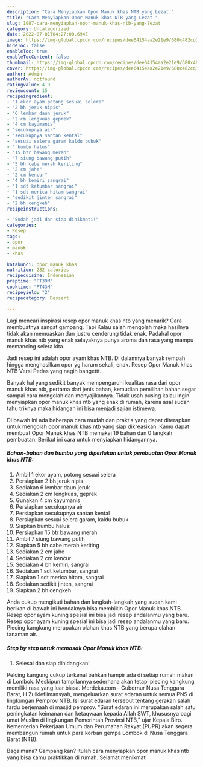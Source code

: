 ```yaml
---
description: "Cara Menyiapkan Opor Manuk khas NTB yang Lezat "
title: "Cara Menyiapkan Opor Manuk khas NTB yang Lezat "
slug: 1087-cara-menyiapkan-opor-manuk-khas-ntb-yang-lezat
category: Uncategorized
date: 2022-07-01T04:27:00.694Z
image: https://img-global.cpcdn.com/recipes/dee64154aa2e21e9/680x482cq70/opor-manuk-khas-ntb-foto-resep-utama.jpg
hideToc: false
enableToc: true
enableTocContent: false
thumbnail: https://img-global.cpcdn.com/recipes/dee64154aa2e21e9/680x482cq70/opor-manuk-khas-ntb-foto-resep-utama.jpg
cover: https://img-global.cpcdn.com/recipes/dee64154aa2e21e9/680x482cq70/opor-manuk-khas-ntb-foto-resep-utama.jpg
author: Admin
authorAv: notfound
ratingvalue: 4.9
reviewcount: 15
recipeingredient:
- "1 ekor ayam potong sesuai selera"
- "2 bh jeruk nipis"
- "6 lembar daun jeruk"
- "2 cm lengkuas geprek"
- "4 cm kayumanis"
- "secukupnya air"
- "secukupnya santan kental"
- "sesuai selera garam kaldu bubuk"
- " bumbu halus"
- "15 btr bawang merah"
- "7 siung bawang putih"
- "5 bh cabe merah keriting"
- "2 cm jahe"
- "2 cm kencur"
- "4 bh kemiri sangrai"
- "1 sdt ketumbar sangrai"
- "1 sdt merica hitam sangrai"
- "sedikit jinten sangrai"
- "2 bh cengkeh"
recipeinstructions:

- "Sudah jadi dan siap dinikmati!"
categories:
- Resep
tags:
- opor
- manuk
- khas

katakunci: opor manuk khas 
nutrition: 282 calories
recipecuisine: Indonesian
preptime: "PT39M"
cooktime: "PT43M"
recipeyield: "2"
recipecategory: Dessert

---
```



Lagi mencari inspirasi resep opor manuk khas ntb yang menarik? Cara membuatnya sangat gampang. Tapi Kalau salah mengolah maka hasilnya tidak akan memuaskan dan justru cenderung tidak enak. Padahal opor manuk khas ntb yang enak selayaknya punya aroma dan rasa yang mampu memancing selera kita.


Jadi resep ini adalah opor ayam khas NTB. Di dalamnya banyak rempah hingga menghasilkan opor yg harum sekali, enak. Resep Opor Manuk khas NTB Versi Pedas yang nagih bangettt.

Banyak hal yang sedikit banyak mempengaruhi kualitas rasa dari opor manuk khas ntb, pertama dari jenis bahan, kemudian pemilihan bahan segar sampai cara mengolah dan menyajikannya. Tidak usah pusing kalau ingin menyiapkan opor manuk khas ntb yang enak di rumah, karena asal sudah tahu triknya maka hidangan ini bisa menjadi sajian istimewa.


Di bawah ini ada beberapa cara mudah dan praktis yang dapat diterapkan untuk mengolah opor manuk khas ntb yang siap dikreasikan. Kamu dapat membuat Opor Manuk khas NTB memakai 19 bahan dan 0 langkah pembuatan. Berikut ini cara untuk menyiapkan hidangannya.

<!--inarticleads1-->

##### Bahan-bahan dan bumbu yang diperlukan untuk pembuatan Opor Manuk khas NTB:

1. Ambil 1 ekor ayam, potong sesuai selera
1. Persiapkan 2 bh jeruk nipis
1. Sediakan 6 lembar daun jeruk
1. Sediakan 2 cm lengkuas, geprek
1. Gunakan 4 cm kayumanis
1. Persiapkan secukupnya air
1. Persiapkan secukupnya santan kental
1. Persiapkan sesuai selera garam, kaldu bubuk
1. Siapkan  bumbu halus:
1. Persiapkan 15 btr bawang merah
1. Ambil 7 siung bawang putih
1. Siapkan 5 bh cabe merah keriting
1. Sediakan 2 cm jahe
1. Sediakan 2 cm kencur
1. Sediakan 4 bh kemiri, sangrai
1. Sediakan 1 sdt ketumbar, sangrai
1. Siapkan 1 sdt merica hitam, sangrai
1. Sediakan sedikit jinten, sangrai
1. Siapkan 2 bh cengkeh


Anda cukup mengikuti bahan dan langkah-langkah yang sudah kami berikan di bawah ini hendaknya bisa membikin Opor Manuk khas NTB. Resep opor ayam kuning spesial ini bisa jadi resep andalanmu yang baru. Resep opor ayam kuning spesial ini bisa jadi resep andalanmu yang baru. Plecing kangkung merupakan olahan khas NTB yang berupa olahan tanaman air. 

<!--inarticleads2-->

##### Step by step untuk memasak Opor Manuk khas NTB:


1. Selesai dan siap dihidangkan!

Pelcing kangung cukup terkenal bahkan hampir ada di setiap rumah makan di Lombok. Meskipun tampilannya sederhana akan tetapi plecing kangkung memiliki rasa yang luar biasa. Merdeka.com - Gubernur Nusa Tenggara Barat, H Zulkieflimansyah, mengeluarkan surat edaran untuk semua PNS di lingkungan Pemprov NTB. Isi surat edaran tersebut tentang gerakan salah fardu berjemaah di masjid pemprov. &#34;Surat edaran ini merupakan salah satu peningkatan keimanan dan ketaqwaan kepada Allah SWT, khususnya bagi umat Muslim di lingkungan Pemerintah Provinsi NTB,&#34; ujar Kepala Biro. Kementerian Pekerjaan Umum dan Perumahan Rakyat (PUPR) akan segera membangun rumah untuk para korban gempa Lombok di Nusa Tenggara Barat (NTB). 

Bagaimana? Gampang kan? Itulah cara menyiapkan opor manuk khas ntb yang bisa kamu praktikkan di rumah. Selamat menikmati

